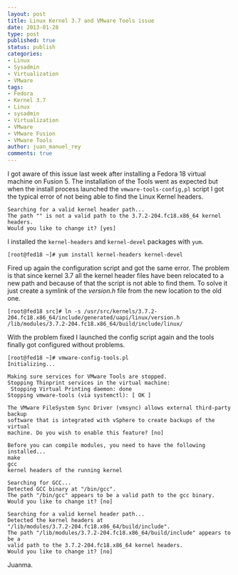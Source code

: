 ```yaml
---
layout: post
title: Linux Kernel 3.7 and VMware Tools issue
date: 2013-01-28
type: post
published: true
status: publish
categories:
- Linux
- Sysadmin
- Virtualization
- VMware
tags:
- Fedora
- Kernel 3.7
- Linux
- sysadmin
- Virtualization
- VMware
- VMware Fusion
- VMware Tools
author: juan_manuel_rey
comments: true
---
```


I got aware of this issue last week after installing a Fedora 18 virtual machine on Fusion 5. The installation of the Tools went as expected but when the install process launched the `vmware-tools-config,pl` script I got the typical error of not being able to find the Linux Kernel headers.

```
Searching for a valid kernel header path...
The path "" is not a valid path to the 3.7.2-204.fc18.x86_64 kernel headers.
Would you like to change it? [yes]
```

I installed the `kernel-headers` and `kernel-devel` packages with `yum`.

```
[root@fed18 ~]# yum install kernel-headers kernel-devel
```

Fired up again the configuration script and got the same error. The problem is that since kernel 3.7 all the kernel header files have been relocated to a new path and because of that the script is not able to find them. To solve it just create a symlink of the *version.h* file from the new location to the old one.

```
[root@fed18 src]# ln -s /usr/src/kernels/3.7.2-204.fc18.x86_64/include/generated/uapi/linux/version.h /lib/modules/3.7.2-204.fc18.x86_64/build/include/linux/
```

With the problem fixed I launched the config script again and the tools finally got configured without problems.

```
[root@fed18 ~]# vmware-config-tools.pl
Initializing...

Making sure services for VMware Tools are stopped.
Stopping Thinprint services in the virtual machine:
 Stopping Virtual Printing daemon: done
Stopping vmware-tools (via systemctl): [ OK ]

The VMware FileSystem Sync Driver (vmsync) allows external third-party backup
software that is integrated with vSphere to create backups of the virtual
machine. Do you wish to enable this feature? [no]

Before you can compile modules, you need to have the following installed...
make
gcc
kernel headers of the running kernel

Searching for GCC...
Detected GCC binary at "/bin/gcc".
The path "/bin/gcc" appears to be a valid path to the gcc binary.
Would you like to change it? [no]

Searching for a valid kernel header path...
Detected the kernel headers at
"/lib/modules/3.7.2-204.fc18.x86_64/build/include".
The path "/lib/modules/3.7.2-204.fc18.x86_64/build/include" appears to be a
valid path to the 3.7.2-204.fc18.x86_64 kernel headers.
Would you like to change it? [no]
```

Juanma.
